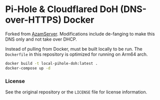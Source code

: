 **Pi-Hole & Cloudflared DoH (DNS-over-HTTPS) Docker**
=============

Forked from [AzamServer](https://github.com/AzamServer/pihole-doh). Modifications include de-fanging to make this DNS only and not take over DHCP.

Instead of pulling from Docker, must be built locally to be run. The `Dockerfile` in this repository is optimized for running on Arm64 arch.

```sh
docker build -t local-pihole-doh:latest .
docker-compose up -d
```

### License

See the original repository or the `LICENSE` file for license information.
